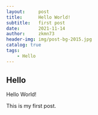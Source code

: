 ```yaml
---
layout:     post
title:      Hello World!
subtitle:   first post
date:       2021-11-14
author:     zkmn73
header-img: img/post-bg-2015.jpg
catalog: true
tags:
    - Hello
---
```


## Hello

Hello World!

This is my first post.


